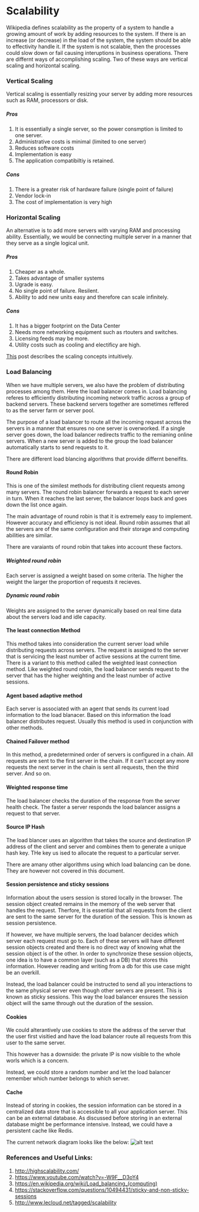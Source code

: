 # Scalability

Wikipedia defines scalability as the property of a system to handle a growing amount of work by adding resources to the system. If there is an increase (or decrease) in the load of the system, the system should be able to effectivity handle it. If the system is not scalable, then the processes could slow down or fail causing interuptions in business operations. There are differnt ways of accomplishing scaling. Two of these ways are vertical scaling and horizontal scaling.

### Vertical Scaling
Vertical scaling is essentially resizing your server by adding more resources such as RAM, processors or disk. 

##### Pros
1. It is essentially a single server, so the power consmption is limited to one server. 
2. Administrative costs is minimal (limited to one server)
3. Reduces software costs
4. Implementation is easy
5. The application compatibiltiy is retained.

##### Cons
1. There is a greater risk of hardware failure (single point of failure)
2. Vendor lock-in
3. The cost of implementation is very high

### Horizontal Scaling
An alternative is to add more servers with varying RAM and processing ability. Essentially, we would be connecting multiple server in a manner that they serve as a single logical unit. 

##### Pros
1. Cheaper as a whole.
2. Takes advantage of smaller systems
3. Ugrade is easy. 
4. No single point of failure. Resilent.
5. Ability to add new units easy and therefore can scale infinitely. 

##### Cons
1. It has a bigger footprint on the Data Center
2. Needs more networking equipment such as rtouters and switches.
3. Licensing feeds may be more. 
4. Utility costs such as cooling and electificy are high. 

[This](http://highscalability.com/blog/2014/3/17/intuitively-showing-how-to-scale-a-web-application-using-a-c.html) post describes the scaling concepts intuitively. 

### Load Balancing

When we have multiple servers, we also have the problem of distributing processes among them. Here the load balancer comes in. Load balancing referes to efficiently distributing incoming network traffic across a group of backend servers. These backend servers together are sometimes reffered to as the server farm or server pool. 

The purpose of a load balancer to route all the incoming request across the servers in a manner that ensures no one server is overworked. If a single server goes down, the load balancer redirects traffic to the remianing online servers. When a new server is added to the group the load balancer automatically starts to send requests to it. 

There are different load blancing algorithms that provide differnt beneifits.

#### Round Robin
This is one of the similest methods for distributing client requests among many servers. The round robin balancer forwards a request to each server in turn. When it reaches the last server, the balancer loops back and goes down the list once again. 

The main advantage of round robin is that it is extremely easy to implement. However accuracy and efficiency is not ideal. Round robin assumes that all the servers are of the same configuration and their storage and computing abilities are similar. 

There are varaiants of round robin that takes into account these factors.

##### Weighted round robin
Each server is assigned a weight based on some criteria. The higher the weight the larger the proportion of requests it recieves.

##### Dynamic round robin
Weights are assigned to the server dynamically based on real time data about the servers load and idle capacity. 

#### The least connection Method
This method takes into consideration the current server load while distributing requests across servers. The request is assigned to the server that is servicing the least number of active sessions at the current time.
There is a variant to this method called the weighted least connection method. Like weighted round robin, the load balancer sends request to the server that has the higher weighting and the least number of active sessions. 

#### Agent based adaptive method
Each server is associated with an agent that sends its current load information to the load blanacer. Based on this information the load balancer distributes request. Usually this method is used in conjunction with other methods.

#### Chained Failover method
In this method, a predetermined order of servers is configured in a chain. All requests are sent to the first server in the chain. If it can’t accept any more requests the next server in the chain is sent all requests, then the third server. And so on.

#### Weighted response time
The load balancer checks the duration of the response from the server health check. The faster a server responds the load balancer assigns a request to that server. 

#### Source IP Hash
The load blancer uses an algorithm that takes the source and destination IP address of the client and server and combines them to generate a unique hash key. THe key us ised to allocate the request to a particular server. 

There are amany other algorithms using which load balancing can be done. They are however not covered in this document. 

#### Session persistence and sticky sessions
Information about the users session is stored locally in the browser. The session object created remains in the memory of the web server that handles the request. Therfore, It is essential that all requests from the client are sent to the same server for the duration of the session. This is known as session persistence. 

If however, we have multiple servers, the load balancer decides which server each request must go to. Each of these servers will have different session objects created and there is no direct way of knowing what the session object is of the other. In order to synchronize these session objects, one idea is to have a common layer (such as a DB) that stores this information. However reading and writing from a db for this use case might be an overkill. 

Instead, the load balancer could be instructed to send all you interactions to the same physical server even though other servers are present. This is known as sticky sessions. This way the load balancer ensures the session object will the same through out the duration of the session. 

#### Cookies
We could alterantively use cookies to store the address of the server that the user first visitied and have the load balancer route all requests from this user to the same server.

This however has a downside: the private IP is now visible to the whole worls which is a concern. 

Instead, we could store a random number and let the load balancer remember which number belongs to which server. 

#### Cache
Instead of storing in cookies, the session information can be stored in a centralized data store that is accessible to all your application server. This can be an external database. As discussed before storing in an external database might be performance intensive. Instead, we could have a persistent cache like Redis.  

The current network diagram looks like the below: 
![alt text](https://github.com/SudhaHariharan/sudhahariharan.github.io/blob/master/assets/img/SystemDesign1.PNG)

### References and Useful Links:
1. http://highscalability.com/
2. https://www.youtube.com/watch?v=-W9F__D3oY4
3. https://en.wikipedia.org/wiki/Load_balancing_(computing)
4. https://stackoverflow.com/questions/10494431/sticky-and-non-sticky-sessions
5. http://www.lecloud.net/tagged/scalability


